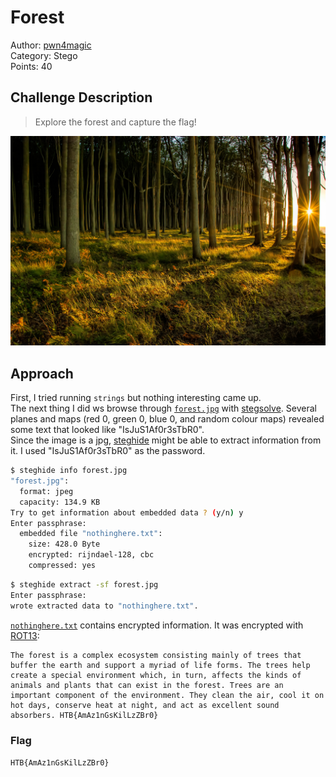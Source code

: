 # Forest
Author: [pwn4magic](https://app.hackthebox.eu/users/119)  
Category: Stego  
Points: 40

## Challenge Description
> Explore the forest and capture the flag!

![forest](./forest.jpg)

## Approach
First, I tried running `strings` but nothing interesting came up.  
The next thing I did ws browse through [`forest.jpg`](./forest.jpg) with [stegsolve](https://github.com/eugenekolo/sec-tools/tree/master/stego/stegsolve/stegsolve). Several planes and maps (red 0, green 0, blue 0, and random colour maps) revealed some text that looked like "IsJuS1Af0r3sTbR0".  
Since the image is a jpg, [steghide](http://steghide.sourceforge.net/index.php) might be able to extract information from it. I used "IsJuS1Af0r3sTbR0" as the password.
```bash
$ steghide info forest.jpg
"forest.jpg":
  format: jpeg
  capacity: 134.9 KB
Try to get information about embedded data ? (y/n) y
Enter passphrase:
  embedded file "nothinghere.txt":
    size: 428.0 Byte
    encrypted: rijndael-128, cbc
    compressed: yes
```
```bash
$ steghide extract -sf forest.jpg
Enter passphrase:
wrote extracted data to "nothinghere.txt".
```
[`nothinghere.txt`](./nothinghere.txt) contains encrypted information. It was encrypted with [ROT13](https://en.wikipedia.org/wiki/ROT13):
```text
The forest is a complex ecosystem consisting mainly of trees that buffer the earth and support a myriad of life forms. The trees help create a special environment which, in turn, affects the kinds of animals and plants that can exist in the forest. Trees are an important component of the environment. They clean the air, cool it on hot days, conserve heat at night, and act as excellent sound absorbers. HTB{AmAz1nGsKilLzZBr0}
```

### Flag
`HTB{AmAz1nGsKilLzZBr0}`